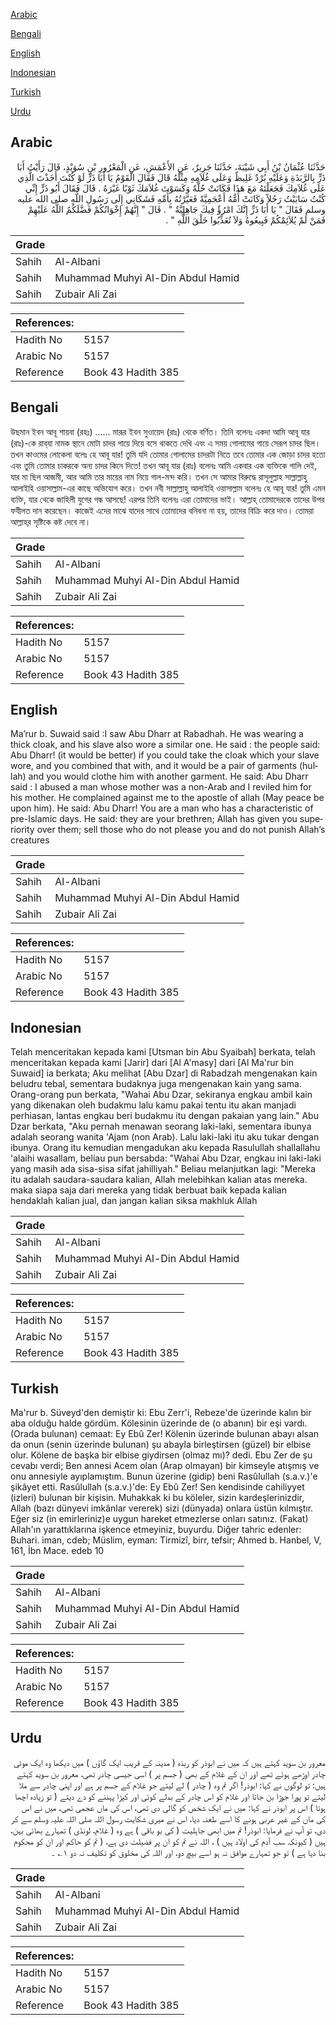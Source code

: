 [Arabic](#arabic)

[Bengali](#bengali)

[English](#english)

[Indonesian](#indonesian)

[Turkish](#turkish)

[Urdu](#urdu)

## Arabic


<div dir="rtl" lang="ar" style={{fontSize:'larger',backgroundColor:'#f8f9fa',padding:20}}>
حَدَّثَنَا عُثْمَانُ بْنُ أَبِي شَيْبَةَ، حَدَّثَنَا جَرِيرٌ، عَنِ الأَعْمَشِ، عَنِ الْمَعْرُورِ بْنِ سُوَيْدٍ، قَالَ رَأَيْتُ أَبَا ذَرٍّ بِالرَّبَذَةِ وَعَلَيْهِ بُرْدٌ غَلِيظٌ وَعَلَى غُلاَمِهِ مِثْلُهُ قَالَ فَقَالَ الْقَوْمُ يَا أَبَا ذَرٍّ لَوْ كُنْتَ أَخَذْتَ الَّذِي عَلَى غُلاَمِكَ فَجَعَلْتَهُ مَعَ هَذَا فَكَانَتْ حُلَّةً وَكَسَوْتَ غُلاَمَكَ ثَوْبًا غَيْرَهُ ‏.‏ قَالَ فَقَالَ أَبُو ذَرٍّ إِنِّي كُنْتُ سَابَبْتُ رَجُلاً وَكَانَتْ أُمُّهُ أَعْجَمِيَّةً فَعَيَّرْتُهُ بِأُمِّهِ فَشَكَانِي إِلَى رَسُولِ اللَّهِ صلى الله عليه وسلم فَقَالَ ‏"‏ يَا أَبَا ذَرٍّ إِنَّكَ امْرُؤٌ فِيكَ جَاهِلِيَّةٌ ‏"‏ ‏.‏ قَالَ ‏"‏ إِنَّهُمْ إِخْوَانُكُمْ فَضَّلَكُمُ اللَّهُ عَلَيْهِمْ فَمَنْ لَمْ يُلاَئِمْكُمْ فَبِيعُوهُ وَلاَ تُعَذِّبُوا خَلْقَ اللَّهِ ‏"‏ ‏.‏
</div>
<div style={{backgroundColor:'#f8f9fa',padding:20, marginBottom: 10}}><table> <thead> <tr> <th>Grade</th> <th></th> </tr> </thead> <tbody> <tr><td>Sahih</td><td>Al-Albani</td></tr><tr><td>Sahih</td><td>Muhammad Muhyi Al-Din Abdul Hamid</td></tr><tr><td>Sahih</td><td>Zubair Ali Zai</td></tr></tbody></table><table> <thead> <tr> <th>References:</th> <th></th> </tr> </thead> <tbody><tr><td>Hadith No</td><td>5157</td></tr><tr><td>Arabic No</td><td>5157</td></tr><tr><td>Reference</td><td>Book 43 Hadith 385</td></tr></tbody></table></div>

## Bengali


<div dir="ltr" lang="bn" style={{fontSize:'larger',backgroundColor:'#f8f9fa',padding:20}}>
উছমান ইবন আবূ শায়বা (রহঃ) ...... মারূর ইবন সুওায়েদ (রাঃ) থেকে বর্ণিত। তিনি বলেনঃ একদা আমি আবূ যার (রাঃ)-কে রাব্‌যা নামক স্থানে মোটা চাদর গায়ে দিয়ে বসে থাকতে দেখি এবং এ সময় গোলামের গায়ে সেরূপ চাদর ছিল। তখন কাওমের লোকেলা বলেঃ হে আবূ যার! তুমি যদি তোমার গোলামের চাদরটা নিতে তবে তোমার এক জোড়া চাদর হতো এবং তুমি তোমার চাকরকে অন্য চাদর কিনে দিতে! তখন আবূ যার (রাঃ) বলেনঃ আমি একবার এক ব্যক্তিকে গালি দেই, যার মা ছিল আজমী, আর আমি তার মায়ের নাম নিয়ে গাল-মন্দ করি। তখন সে আমার বিরুদ্ধে রাসূলুল্লাহ সাল্লাল্লাহু আলাইহি ওয়াসাল্লাম-এর কাছে অভিযোগ করে। তখন নবী সাল্লাল্লাহু আলাইহি ওয়াসাল্লাম বলেনঃ হে আবূ যার! তুমি এমন ব্যক্তি, যার থেকে জাহিলী যুগের গন্ধ আসছে! এরপর তিনি বলেনঃ এরা তোমাদের ভাই। আল্লাহ্‌ তোমাদেরকে তাদের উপর ফযীলত দান করেছেন। কাজেই এদের মাঝে যাদের সাথে তোমাদের বনিবনা না হয়, তাদের বিক্রি করে দাও। তোমরা আল্লাহ্‌র সৃষ্টিকে কষ্ট দেবে না।
</div>
<div style={{backgroundColor:'#f8f9fa',padding:20, marginBottom: 10}}><table> <thead> <tr> <th>Grade</th> <th></th> </tr> </thead> <tbody> <tr><td>Sahih</td><td>Al-Albani</td></tr><tr><td>Sahih</td><td>Muhammad Muhyi Al-Din Abdul Hamid</td></tr><tr><td>Sahih</td><td>Zubair Ali Zai</td></tr></tbody></table><table> <thead> <tr> <th>References:</th> <th></th> </tr> </thead> <tbody><tr><td>Hadith No</td><td>5157</td></tr><tr><td>Arabic No</td><td>5157</td></tr><tr><td>Reference</td><td>Book 43 Hadith 385</td></tr></tbody></table></div>

## English


<div dir="ltr" lang="en" style={{fontSize:'larger',backgroundColor:'#f8f9fa',padding:20}}>
Ma’rur b. Suwaid said :I saw Abu Dharr at Rabadhah. He was wearing a thick cloak, and his slave also wore a similar one. He said : the people said: Abu Dharr! (it would be better) if you could take the cloak which your slave wore, and you combined that with, and it would be a pair of garments (hullah) and you would clothe him with another garment. He said: Abu Dharr said : I abused a man whose mother was a non-Arab and I reviled him for his mother. He complained against me to the apostle of allah (May peace be upon him). He said: Abu Dharr! You are a man who has a characteristic of pre-Islamic days. He said: they are your brethren; Allah has given you superiority over them; sell those who do not please you and do not punish Allah’s creatures
</div>
<div style={{backgroundColor:'#f8f9fa',padding:20, marginBottom: 10}}><table> <thead> <tr> <th>Grade</th> <th></th> </tr> </thead> <tbody> <tr><td>Sahih</td><td>Al-Albani</td></tr><tr><td>Sahih</td><td>Muhammad Muhyi Al-Din Abdul Hamid</td></tr><tr><td>Sahih</td><td>Zubair Ali Zai</td></tr></tbody></table><table> <thead> <tr> <th>References:</th> <th></th> </tr> </thead> <tbody><tr><td>Hadith No</td><td>5157</td></tr><tr><td>Arabic No</td><td>5157</td></tr><tr><td>Reference</td><td>Book 43 Hadith 385</td></tr></tbody></table></div>

## Indonesian


<div dir="ltr" lang="id" style={{fontSize:'larger',backgroundColor:'#f8f9fa',padding:20}}>
Telah menceritakan kepada kami [Utsman bin Abu Syaibah] berkata, telah menceritakan kepada kami [Jarir] dari [Al A'masy] dari [Al Ma'rur bin Suwaid] ia berkata; Aku melihat [Abu Dzar] di Rabadzah mengenakan kain beludru tebal, sementara budaknya juga mengenakan kain yang sama. Orang-orang pun berkata, "Wahai Abu Dzar, sekiranya engkau ambil kain yang dikenakan oleh budakmu lalu kamu pakai tentu itu akan manjadi perhiasan, lantas engkau beri budakmu itu dengan pakaian yang lain." Abu Dzar berkata, "Aku pernah menawan seorang laki-laki, sementara ibunya adalah seorang wanita 'Ajam (non Arab). Lalu laki-laki itu aku tukar dengan ibunya. Orang itu kemudian mengadukan aku kepada Rasulullah shallallahu 'alaihi wasallam, beliau pun bersabda: "Wahai Abu Dzar, engkau ini laki-laki yang masih ada sisa-sisa sifat jahilliyah." Beliau melanjutkan lagi: "Mereka itu adalah saudara-saudara kalian, Allah melebihkan kalian atas mereka. maka siapa saja dari mereka yang tidak berbuat baik kepada kalian hendaklah kalian jual, dan jangan kalian siksa makhluk Allah
</div>
<div style={{backgroundColor:'#f8f9fa',padding:20, marginBottom: 10}}><table> <thead> <tr> <th>Grade</th> <th></th> </tr> </thead> <tbody> <tr><td>Sahih</td><td>Al-Albani</td></tr><tr><td>Sahih</td><td>Muhammad Muhyi Al-Din Abdul Hamid</td></tr><tr><td>Sahih</td><td>Zubair Ali Zai</td></tr></tbody></table><table> <thead> <tr> <th>References:</th> <th></th> </tr> </thead> <tbody><tr><td>Hadith No</td><td>5157</td></tr><tr><td>Arabic No</td><td>5157</td></tr><tr><td>Reference</td><td>Book 43 Hadith 385</td></tr></tbody></table></div>

## Turkish


<div dir="ltr" lang="tr" style={{fontSize:'larger',backgroundColor:'#f8f9fa',padding:20}}>
Ma'rur b. Süveyd'den demiştir ki: Ebu Zerr'i, Rebeze'de üzerinde kalın bir aba olduğu halde gördüm. Kölesinin üzerinde de (o abanın) bir eşi vardı. (Orada bulunan) cemaat: Ey Ebû Zer! Kölenin üzerinde bulunan abayı alsan da onun (senin üzerinde bulunan) şu abayla birleştirsen (güzel) bir elbise olur. Kölene de başka bir elbise giydirsen (olmaz mı)? dedi. Ebu Zer de şu cevabı verdi; Ben annesi Acem olan (Arap olmayan) bir kimseyle atışmış ve onu annesiyle ayıplamıştım. Bunun üzerine (gidip) beni Rasûlullah (s.a.v.)'e şikâyet etti. Rasûlullah (s.a.v.)'de: Ey Ebû Zer! Sen kendisinde cahiliyyet (izleri) bulunan bir kişisin. Muhakkak ki bu köleler, sizin kardeşlerinizdir, Allah (bazı dünyevi imkânlar vererek) sizi (dünyada) onlara üstün kılmıştır. Eğer siz (in emirleriniz)e uygun hareket etmezlerse onları satınız. (Fakat) Allah'ın yarattıklarına işkence etmeyiniz, buyurdu. Diğer tahric edenler: Buhari. iman, cdeb; Müslim, eyman: Tirmizî, birr, tefsir; Ahmed b. Hanbel, V, 161, İbn Mace. edeb 10
</div>
<div style={{backgroundColor:'#f8f9fa',padding:20, marginBottom: 10}}><table> <thead> <tr> <th>Grade</th> <th></th> </tr> </thead> <tbody> <tr><td>Sahih</td><td>Al-Albani</td></tr><tr><td>Sahih</td><td>Muhammad Muhyi Al-Din Abdul Hamid</td></tr><tr><td>Sahih</td><td>Zubair Ali Zai</td></tr></tbody></table><table> <thead> <tr> <th>References:</th> <th></th> </tr> </thead> <tbody><tr><td>Hadith No</td><td>5157</td></tr><tr><td>Arabic No</td><td>5157</td></tr><tr><td>Reference</td><td>Book 43 Hadith 385</td></tr></tbody></table></div>

## Urdu


<div dir="rtl" lang="ur" style={{fontSize:'larger',backgroundColor:'#f8f9fa',padding:20}}>
معرور بن سوید کہتے ہیں کہ میں نے ابوذر کو ربذہ ( مدینہ کے قریب ایک گاؤں ) میں دیکھا وہ ایک موٹی چادر اوڑھے ہوئے تھے اور ان کے غلام کے بھی ( جسم پر ) اسی جیسی چادر تھی، معرور بن سوید کہتے ہیں: تو لوگوں نے کہا: ابوذر! اگر تم وہ ( چادر ) لے لیتے جو غلام کے جسم پر ہے اور اپنی چادر سے ملا لیتے تو پورا جوڑا بن جاتا اور غلام کو اس چادر کے بدلے کوئی اور کپڑا پہننے کو دے دیتے ( تو زیادہ اچھا ہوتا ) اس پر ابوذر نے کہا: میں نے ایک شخص کو گالی دی تھی، اس کی ماں عجمی تھی، میں نے اس کی ماں کے غیر عربی ہونے کا اسے طعنہ دیا، اس نے میری شکایت رسول اللہ صلی اللہ علیہ وسلم سے کر دی، تو آپ نے فرمایا: ابوذر! تم میں ابھی جاہلیت ( کی بو باقی ) ہے وہ ( غلام، لونڈی ) تمہارے بھائی بہن، ہیں ( کیونکہ سب آدم کی اولاد ہیں ) ، اللہ نے تم کو ان پر فضیلت دی ہے، ( تم کو حاکم اور ان کو محکوم بنا دیا ہے ) تو جو تمہارے موافق نہ ہو اسے بیچ دو، اور اللہ کی مخلوق کو تکلیف نہ دو ۱؎ ۔
</div>
<div style={{backgroundColor:'#f8f9fa',padding:20, marginBottom: 10}}><table> <thead> <tr> <th>Grade</th> <th></th> </tr> </thead> <tbody> <tr><td>Sahih</td><td>Al-Albani</td></tr><tr><td>Sahih</td><td>Muhammad Muhyi Al-Din Abdul Hamid</td></tr><tr><td>Sahih</td><td>Zubair Ali Zai</td></tr></tbody></table><table> <thead> <tr> <th>References:</th> <th></th> </tr> </thead> <tbody><tr><td>Hadith No</td><td>5157</td></tr><tr><td>Arabic No</td><td>5157</td></tr><tr><td>Reference</td><td>Book 43 Hadith 385</td></tr></tbody></table></div>